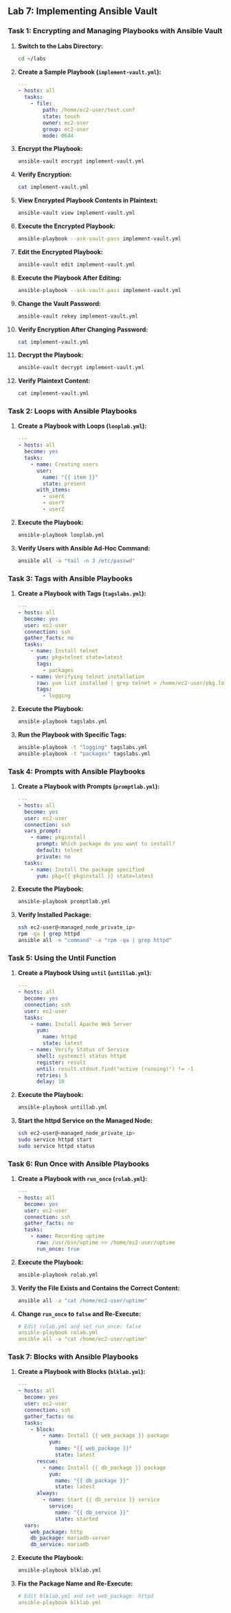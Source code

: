 ## Lab 7: Implementing Ansible Vault

### Task 1: Encrypting and Managing Playbooks with Ansible Vault

1. **Switch to the Labs Directory:**
    ```sh
    cd ~/labs
    ```

2. **Create a Sample Playbook (`implement-vault.yml`):**
    ```yaml
    ---
    - hosts: all
      tasks:
        - file:
            path: /home/ec2-user/test.conf
            state: touch
            owner: ec2-user
            group: ec2-user
            mode: 0644
    ```

3. **Encrypt the Playbook:**
    ```sh
    ansible-vault encrypt implement-vault.yml
    ```

4. **Verify Encryption:**
    ```sh
    cat implement-vault.yml
    ```

5. **View Encrypted Playbook Contents in Plaintext:**
    ```sh
    ansible-vault view implement-vault.yml
    ```

6. **Execute the Encrypted Playbook:**
    ```sh
    ansible-playbook --ask-vault-pass implement-vault.yml
    ```

7. **Edit the Encrypted Playbook:**
    ```sh
    ansible-vault edit implement-vault.yml
    ```

8. **Execute the Playbook After Editing:**
    ```sh
    ansible-playbook --ask-vault-pass implement-vault.yml
    ```

9. **Change the Vault Password:**
    ```sh
    ansible-vault rekey implement-vault.yml
    ```

10. **Verify Encryption After Changing Password:**
    ```sh
    cat implement-vault.yml
    ```

11. **Decrypt the Playbook:**
    ```sh
    ansible-vault decrypt implement-vault.yml
    ```

12. **Verify Plaintext Content:**
    ```sh
    cat implement-vault.yml
    ```

### Task 2: Loops with Ansible Playbooks

1. **Create a Playbook with Loops (`looplab.yml`):**
    ```yaml
    ---
    - hosts: all
      become: yes
      tasks:
        - name: Creating users
          user:
            name: "{{ item }}"
            state: present
          with_items:
            - userX
            - userY
            - userZ
    ```

2. **Execute the Playbook:**
    ```sh
    ansible-playbook looplab.yml
    ```

3. **Verify Users with Ansible Ad-Hoc Command:**
    ```sh
    ansible all -a "tail -n 3 /etc/passwd"
    ```

### Task 3: Tags with Ansible Playbooks

1. **Create a Playbook with Tags (`tagslabs.yml`):**
    ```yaml
    ---
    - hosts: all
      become: yes
      user: ec2-user
      connection: ssh
      gather_facts: no
      tasks:
        - name: Install telnet
          yum: pkg=telnet state=latest
          tags:
            - packages
        - name: Verifying telnet installation
          raw: yum list installed | grep telnet > /home/ec2-user/pkg.log
          tags:
            - logging
    ```

2. **Execute the Playbook:**
    ```sh
    ansible-playbook tagslabs.yml
    ```

3. **Run the Playbook with Specific Tags:**
    ```sh
    ansible-playbook -t "logging" tagslabs.yml
    ansible-playbook -t "packages" tagslabs.yml
    ```

### Task 4: Prompts with Ansible Playbooks

1. **Create a Playbook with Prompts (`promptlab.yml`):**
    ```yaml
    ---
    - hosts: all
      become: yes
      user: ec2-user
      connection: ssh
      vars_prompt:
        - name: pkginstall
          prompt: Which package do you want to install?
          default: telnet
          private: no
      tasks:
        - name: Install the package specified
          yum: pkg={{ pkginstall }} state=latest
    ```

2. **Execute the Playbook:**
    ```sh
    ansible-playbook promptlab.yml
    ```

3. **Verify Installed Package:**
    ```sh
    ssh ec2-user@<managed_node_private_ip>
    rpm -qa | grep httpd
    ansible all -m "command" -a "rpm -qa | grep httpd"
    ```

### Task 5: Using the Until Function

1. **Create a Playbook Using `until` (`untillab.yml`):**
    ```yaml
    ---
    - hosts: all
      become: yes
      connection: ssh
      user: ec2-user
      tasks:
        - name: Install Apache Web Server
          yum:
            name: httpd
            state: latest
        - name: Verify Status of Service
          shell: systemctl status httpd
          register: result
          until: result.stdout.find("active (running)") != -1
          retries: 5
          delay: 10
    ```

2. **Execute the Playbook:**
    ```sh
    ansible-playbook untillab.yml
    ```

3. **Start the httpd Service on the Managed Node:**
    ```sh
    ssh ec2-user@<managed_node_private_ip>
    sudo service httpd start
    sudo service httpd status
    ```

### Task 6: Run Once with Ansible Playbooks

1. **Create a Playbook with `run_once` (`rolab.yml`):**
    ```yaml
    ---
    - hosts: all
      become: yes
      user: ec2-user
      connection: ssh
      gather_facts: no
      tasks:
        - name: Recording uptime
          raw: /usr/bin/uptime >> /home/ec2-user/uptime
          run_once: true
    ```

2. **Execute the Playbook:**
    ```sh
    ansible-playbook rolab.yml
    ```

3. **Verify the File Exists and Contains the Correct Content:**
    ```sh
    ansible all -a "cat /home/ec2-user/uptime"
    ```

4. **Change `run_once` to `false` and Re-Execute:**
    ```yaml
    # Edit rolab.yml and set run_once: false
    ansible-playbook rolab.yml
    ansible all -a "cat /home/ec2-user/uptime"
    ```

### Task 7: Blocks with Ansible Playbooks

1. **Create a Playbook with Blocks (`blklab.yml`):**
    ```yaml
    ---
    - hosts: all
      become: yes
      user: ec2-user
      connection: ssh
      gather_facts: no
      tasks:
        - block:
            - name: Install {{ web_package }} package
              yum:
                name: "{{ web_package }}"
                state: latest
          rescue:
            - name: Install {{ db_package }} package
              yum:
                name: "{{ db_package }}"
                state: latest
          always:
            - name: Start {{ db_service }} service
              service:
                name: "{{ db_service }}"
                state: started
      vars:
        web_package: http
        db_package: mariadb-server
        db_service: mariadb
    ```

2. **Execute the Playbook:**
    ```sh
    ansible-playbook blklab.yml
    ```

3. **Fix the Package Name and Re-Execute:**
    ```yaml
    # Edit blklab.yml and set web_package: httpd
    ansible-playbook blklab.yml
    ```

